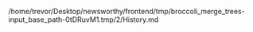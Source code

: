 /home/trevor/Desktop/newsworthy/frontend/tmp/broccoli_merge_trees-input_base_path-0tDRuvM1.tmp/2/History.md